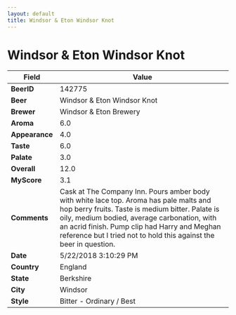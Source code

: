 ```yaml
---
layout: default
title: Windsor & Eton Windsor Knot
---
```


# Windsor & Eton Windsor Knot

| Field         | Value     |
|---------------|-----------|
| **BeerID** | 142775 |
| **Beer** | Windsor & Eton Windsor Knot |
| **Brewer** | Windsor & Eton Brewery |
| **Aroma** | 6.0 |
| **Appearance** | 4.0 |
| **Taste** | 6.0 |
| **Palate** | 3.0 |
| **Overall** | 12.0 |
| **MyScore** | 3.1 |
| **Comments** | Cask at The Company Inn. Pours amber body with white lace top. Aroma has pale malts and hop berry fruits. Taste is medium bitter. Palate is oily, medium bodied, average carbonation, with an acrid finish. Pump clip had Harry and Meghan reference but I tried not to hold this against the beer in question. |
| **Date** | 5/22/2018 3:10:29 PM |
| **Country** | England |
| **State** | Berkshire |
| **City** | Windsor |
| **Style** | Bitter - Ordinary / Best |
